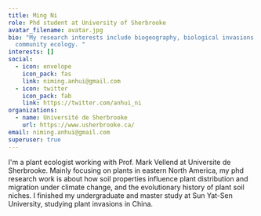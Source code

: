 ```yaml
---
title: Ming Ni
role: Phd student at University of Sherbrooke
avatar_filename: avatar.jpg
bio: "My research interests include biogeography, biological invasions and
  community ecology. "
interests: []
social:
  - icon: envelope
    icon_pack: fas
    link: niming.anhui@gmail.com
  - icon: twitter
    icon_pack: fab
    link: https://twitter.com/anhui_ni
organizations:
  - name: Université de Sherbrooke
    url: https://www.usherbrooke.ca/
email: niming.anhui@gmail.com
superuser: true
---
```

I'm a plant ecologist working with Prof. Mark Vellend at Universite de Sherbrooke. Mainly focusing on plants in eastern North America, my phd research work is about how soil properties influence plant distribution and migration under climate change, and the evolutionary history of plant soil niches. I finished my undergraduate and master study at Sun Yat-Sen University, studying plant invasions in China.